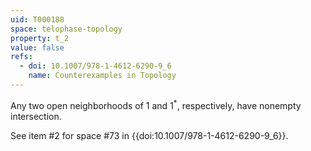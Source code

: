 ```yaml
---
uid: T000188
space: telophase-topology
property: t_2
value: false
refs:
  - doi: 10.1007/978-1-4612-6290-9_6
    name: Counterexamples in Topology
---
```

Any two open neighborhoods of $1$ and $1^*$, respectively, have nonempty intersection.

See item #2 for space #73 in {{doi:10.1007/978-1-4612-6290-9_6}}.
